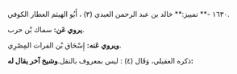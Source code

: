 ١٦٣٠ -** تمييز:** خالد بن عبد الرحمن العبدي (٣) ، أَبُو الهيثم العطار الكوفي.

**يروي عَن:** سماك بْن حرب.

**ويروي عَنه:** إِسْحَاق بْن الفرات المِصْرِي.

ذكره العقيلي، وَقَال (٤) : ليس بمعروف بالنقل.**وشيخ آخر يقال له:**
